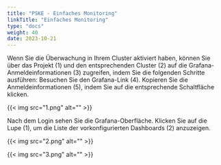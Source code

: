 ```yaml
---
title: "PSKE - Einfaches Monitoring"
linkTitle: "Einfaches Monitoring"
type: "docs"
weight: 40
date: 2023-10-21
---
```


Wenn Sie die Überwachung in Ihrem Cluster aktiviert haben, können Sie über das Projekt (1) und den entsprechenden Cluster (2) auf die Grafana-Anmeldeinformationen (3) zugreifen, indem Sie die folgenden Schritte ausführen: Besuchen Sie den Grafana-Link (4). Kopieren Sie die Anmeldeinformationen (5), indem Sie auf die entsprechende Schaltfläche klicken.

{{< img src="1.png" alt="" >}}

Nach dem Login sehen Sie die Grafana-Oberfläche. Klicken Sie auf die Lupe (1), um die Liste der vorkonfigurierten Dashboards (2) anzuzeigen.

{{< img src="2.png" alt="" >}}

{{< img src="3.png" alt="" >}}